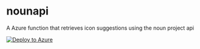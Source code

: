 # nounapi

A Azure function that retrieves icon suggestions using the noun project api

[![Deploy to Azure](http://azuredeploy.net/deploybutton.png)](https://portal.azure.com/#create/Microsoft.Template/uri/https%3A%2F%2Fgithub.com%2FJeremyLikness%2Fserverless-url-shortener%2Fblob%2Fmaster%2Fazuredeploy.json)
